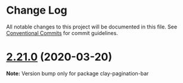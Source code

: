 # Change Log

All notable changes to this project will be documented in this file.
See [Conventional Commits](https://conventionalcommits.org) for commit guidelines.

# [2.21.0](https://github.com/liferay/clay/tree/master/packages/clay-pagination-bar/compare/v2.20.2...v2.21.0) (2020-03-20)

**Note:** Version bump only for package clay-pagination-bar
